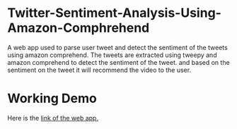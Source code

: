 # Twitter-Sentiment-Analysis-Using-Amazon-Comphrehend
A web app used to parse user tweet and detect the sentiment of the tweets using amazon comprehend. The tweets are extracted using tweepy and amazon comprehend to detect the sentiment of the tweet. and based on the sentiment on the tweet it will recommend the video to the user.

<h1>Working Demo</h1>
Here is the <a href="https://youtu.be/rBy8VAIToUc">link of the web app.

